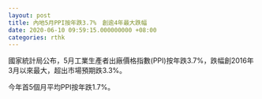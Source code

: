 ```yaml
---
layout: post
title: 內地5月PPI按年跌3.7%　創逾4年最大跌幅
date: 2020-06-10 09:59:15.000000000 +08:00
categories: rthk
---
```


國家統計局公布，5月工業生產者出廠價格指數(PPI)按年跌3.7%，跌幅創2016年3月以來最大，超出市場預期跌3.3%。

今年首5個月平均PPI按年跌1.7%。
